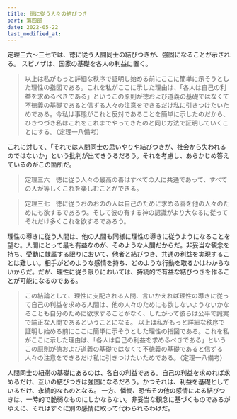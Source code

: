 ```yaml
---
title: 徳に従う人々の結びつき
part: 第四部
date: 2022-05-22
last_modified_at: 
---
```


定理三六～三七では、徳に従う人間同士の結びつきが、強固になることが示される。
スピノザは、国家の基礎を各人の利益に置く。

>以上は私がもっと詳細な秩序で証明し始める前にここに簡単に示そうとした理性の指図である。これを私がここに示した理由は、「各人は自己の利益を求めるべきである」というこの原則が徳および道義の基礎ではなくて不徳義の基礎であると信ずる人々の注意をできるだけ私に引きつけたいためである。今私は事態がこれと反対であることを簡単に示したのだから、ひきつづき私はこれをこれまでやってきたのと同じ方法で証明していくことにする。（定理一八備考）

これに対して、「それでは人間同士の思いやりや結びつきが、社会から失われるのではないか」という批判が出てきうるだろう。それを考慮し、あらかじめ答えているのがこの箇所だ。

>定理三六　徳に従う人々の最高の善はすべての人に共通であって、すべての人が等しくこれを楽しむことができる。

>定理三七　徳に従うおのおのの人は自己のために求める善を他の人々のためにも欲するであろう。そして彼の有する神の認識がより大なるに従ってそれだけ多くこれを欲するであろう。

理性の導きに従う人間は、他の人間も同様に理性の導きに従うようになることを望む。人間にとって最も有益なのが、そのような人間だからだ。非妥当な観念を持ち、受動に隷属する限りにおいて、他者と結びつき、共通の利益を実現することは難しい。相手がどのような感情を持ち、どのような行動を取るかはわからないからだ。だが、理性に従う限りにおいては、持続的で有益な結びつきを作ることが可能になるのである。

>この結論として、理性に支配される人間、言いかえれば理性の導きに従って自己の利益を求める人間は、他の人々のためにも欲しないようないかなることも自分のために欲求することがなく、したがって彼らは公平で誠実で端正な人間であるということになる。
>以上は私がもっと詳細な秩序で証明し始める前にここに簡単に示そうとした理性の指図である。これを私がここに示した理由は、「各人は自己の利益を求めるべきである」というこの原則が徳および道義の基礎ではなくて不徳義の基礎であると信ずる人々の注意をできるだけ私に引きつけたいためである。（定理一八備考）

人間同士の紐帯の基礎にあるのは、各自の利益である。自己の利益を求めれば求めるだけ、互いの結びつきは強固になるだろう。かつそれは、利益を基礎としているだけ、永続的なものとなる。
一方、憐憫、恐怖その他の感情による結びつきは、一時的で脆弱なものにしかならない。非妥当な観念に基づくものであるがゆえに、それはすぐに別の感情に取って代わられるわけだ。
